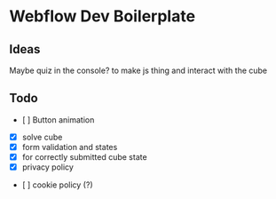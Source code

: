 # Webflow Dev Boilerplate

## Ideas

Maybe quiz in the console?
to make js thing and interact with the cube

## Todo

- [ ] Button animation
- [x] solve cube
- [x] form validation and states
- [x] for correctly submitted cube state
- [x] privacy policy
- [ ] cookie policy (?)
